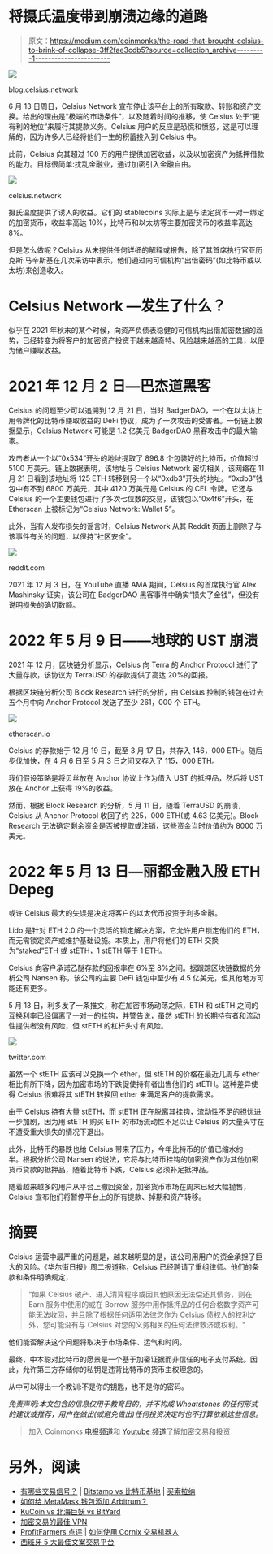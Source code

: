 # 将摄氏温度带到崩溃边缘的道路

> 原文：<https://medium.com/coinmonks/the-road-that-brought-celsius-to-brink-of-collapse-3ff2fae3cdb5?source=collection_archive---------1----------------------->

![](img/e6b624635bc76fa364c68ccd03eb2128.png)

blog.celsius.network

6 月 13 日周日，Celsius Network 宣布停止该平台上的所有取款、转账和资产交换。给出的理由是“极端的市场条件”，以及随着时间的推移，使 Celsius 处于“更有利的地位”来履行其提款义务。Celsius 用户的反应是恐慌和愤怒，这是可以理解的，因为许多人已经将他们一生的积蓄投入到 Celsius 中。

此前，Celsius 向其超过 100 万的用户提供加密收益，以及以加密资产为抵押借款的能力。目标很简单:扰乱金融业，通过加密引入金融自由。

![](img/08748656fb777089c78f0cb8192774d4.png)

celsius.network

摄氏温度提供了诱人的收益。它们的 stablecoins 实际上是与法定货币一对一绑定的加密货币，收益率高达 10%，比特币和以太坊等主要加密货币的收益率高达 8%。

但是怎么做呢？Celsius 从未提供任何详细的解释或报告，除了其首席执行官亚历克斯·马辛斯基在几次采访中表示，他们通过向可信机构“出借密码”(如比特币或以太坊)来创造收入。

# Celsius Network —发生了什么？

似乎在 2021 年秋末的某个时候，向资产负债表稳健的可信机构出借加密数据的趋势，已经转变为将客户的加密资产投资于越来越奇特、风险越来越高的工具，以便为储户赚取收益。

# 2021 年 12 月 2 日—巴杰道黑客

Celsius 的问题至少可以追溯到 12 月 21 日，当时 BadgerDAO，一个在以太坊上用令牌化的比特币赚取收益的 DeFi 协议，成为了一次攻击的受害者。一份链上数据显示，Celsius Network 可能是 1.2 亿美元 BadgerDAO 黑客攻击中的最大输家。

攻击者从一个以“0x534”开头的地址提取了 896.8 个包装好的比特币，价值超过 5100 万美元。链上数据表明，该地址与 Celsius Network 密切相关，该网络在 11 月 21 日看到该地址将 125 ETH 转移到另一个以“0xdb3”开头的地址。“0xdb3”钱包中有不到 6800 万美元，其中 4120 万美元是 Celsius 的 CEL 令牌。它还与 Celsius 的一个主要钱包进行了多次七位数的交易，该钱包以“0x4f6”开头，在 Etherscan 上被标记为“Celsius Network: Wallet 5”。

此外，当有人发布损失的谣言时，Celsius Network 从其 Reddit 页面上删除了与该事件有关的问题，以保持“社区安全”。

![](img/2f16b23b3898ae6aa2995a9df50038fe.png)

reddit.com

2021 年 12 月 3 日，在 YouTube 直播 AMA 期间，Celsius 的首席执行官 Alex Mashinsky 证实，该公司在 BadgerDAO 黑客事件中确实“损失了金钱”，但没有说明损失的确切数额。

# 2022 年 5 月 9 日——地球的 UST 崩溃

2021 年 12 月，区块链分析显示，Celsius 向 Terra 的 Anchor Protocol 进行了大量存款，该协议为 TerraUSD 的存款提供了高达 20%的回报。

根据区块链分析公司 Block Research 进行的分析，由 Celsius 控制的钱包在过去五个月中向 Anchor Protocol 发送了至少 261，000 个 ETH。

![](img/360dd4d1c46dd7ab180cd58e102f93cc.png)

etherscan.io

Celsius 的存款始于 12 月 19 日，截至 3 月 17 日，共存入 146，000 ETH。随后步伐加快，在 4 月 6 日至 5 月 3 日之间又存入了 115，000 ETH。

我们假设策略是将贝丝放在 Anchor 协议上作为借入 UST 的抵押品，然后将 UST 放在 Anchor 上获得 19%的收益。

然而，根据 Block Research 的分析，5 月 11 日，随着 TerraUSD 的崩溃，Celsius 从 Anchor Protocol 收回了约 225，000 ETH(或 4.63 亿美元)。Block Research 无法确定剩余资金是否被提取或注销，这些资金当时价值约为 8000 万美元。

# 2022 年 5 月 13 日—丽都金融入股 ETH Depeg

或许 Celsius 最大的失误是决定将客户的以太代币投资于利多金融。

Lido 是针对 ETH 2.0 的一个灵活的锁定解决方案，它允许用户锁定他们的 ETH，而无需锁定资产或维护基础设施。本质上，用户将他们的 ETH 交换为“staked”ETH 或 stETH，1 stETH 等于 1 ETH。

Celsius 向客户承诺乙醚存款的回报率在 6%至 8%之间。据跟踪区块链数据的分析公司 Nansen 称，该公司的主要 DeFi 钱包中至少有 4.5 亿美元，但其他地方可能还有更多。

5 月 13 日，利多发了一条推文，称在加密市场动荡之际，ETH 和 stETH 之间的互换利率已经偏离了一对一的挂钩，并警告说，虽然 stETH 的长期持有者和流动性提供者没有风险，但 stETH 的杠杆头寸有风险。

![](img/8a67010d2f96b05c901f8f43ca4b7679.png)

twitter.com

虽然一个 stETH 应该可以兑换一个 ether，但 stETH 的价格在最近几周与 ether 相比有所下降，因为加密市场的下跌促使持有者出售他们的 stETH。这种差异使得 Celsius 很难将其 stETH 转换回 ether 来满足客户的提款需求。

由于 Celsius 持有大量 stETH，而 stETH 正在脱离其挂钩，流动性不足的担忧进一步加剧，因为用 stETH 购买 ETH 的市场流动性不足以让 Celsius 的大量头寸在不遭受重大损失的情况下退出。

此外，比特币的暴跌也给 Celsius 带来了压力，今年比特币的价值已缩水约一半。根据分析公司 Nansen 的说法，它将与比特币挂钩的加密资产作为其他加密货币贷款的抵押品，随着比特币下跌，Celsius 必须补足抵押品。

随着越来越多的用户从平台上撤回资金，加密货币市场在周末已经大幅抛售，Celsius 宣布他们将暂停平台上的所有提款、掉期和资产转移。

# 摘要

Celsius 运营中最严重的问题是，越来越明显的是，该公司用用户的资金承担了巨大的风险。《华尔街日报》周二报道称，Celsius 已经聘请了重组律师。他们的条款和条件明确规定，

> “如果 Celsius 破产、进入清算程序或因其他原因无法偿还其债务，则在 Earn 服务中使用的或在 Borrow 服务中用作抵押品的任何合格数字资产可能无法收回，并且除了根据任何适用法律您作为 Celsius 债权人的权利之外，您可能没有与 Celsius 对您的义务相关的任何法律救济或权利。"

他们能否解决这个问题将取决于市场条件、运气和时间。

最终，中本聪对比特币的愿景是一个基于加密证据而非信任的电子支付系统。因此，允许第三方存储你的私钥是违背比特币的货币主权理念的。

从中可以得出一个教训:不是你的钥匙，也不是你的密码。

*免责声明:本文包含的信息仅用于教育目的，并不构成 Wheatstones 的任何形式的建议或推荐，用户在做出(或避免做出)任何投资决定时也不打算依赖这些信息。*

> 加入 Coinmonks [电报频道](https://t.me/coincodecap)和 [Youtube 频道](https://www.youtube.com/c/coinmonks/videos)了解加密交易和投资

# 另外，阅读

*   [有哪些交易信号？](https://coincodecap.com/trading-signal) | [Bitstamp vs 比特币基地](https://coincodecap.com/bitstamp-coinbase) | [买索拉纳](https://coincodecap.com/buy-solana)
*   [如何给 MetaMask 钱包添加 Arbitrum？](https://coincodecap.com/how-to-add-arbitrum-to-metamask-wallet)
*   [KuCoin vs 北海巨妖 vs BitYard](https://coincodecap.com/kucoin-vs-kraken-vs-bityard)
*   [加密交易的最佳 VPN](https://coincodecap.com/best-vpns-for-crypto-trading)
*   [ProfitFarmers 点评](https://coincodecap.com/profitfarmers-review) | [如何使用 Cornix 交易机器人](https://coincodecap.com/cornix-trading-bot)
*   [西班牙 5 大最佳文案交易平台](https://coincodecap.com/copy-trading-spain)